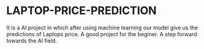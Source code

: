 # LAPTOP-PRICE-PREDICTION
It is a AI project in which after using machine learning our model give us the predictions of Laptops price.
A good project for the beginer.
A step forward towards the AI field.
